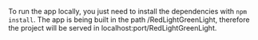 To run the app locally, you just need to install the dependencies with <code>npm install</code>.
The app is being built in the path /RedLightGreenLight, therefore the project will be served in localhost:port/RedLightGreenLight.